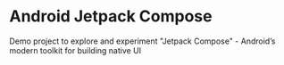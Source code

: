 # Android Jetpack Compose
Demo project to explore and experiment "Jetpack Compose" - Android’s modern toolkit for building native UI
